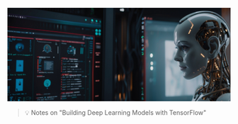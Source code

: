 ![Building Deep Learning Models with TensorFlow](https://github.com/gitrsi/cyberops.zone/blob/main/inc/Deep_Learning.jpg "Building Deep Learning Models with TensorFlow")

> :bulb: Notes on "Building Deep Learning Models with TensorFlow"


